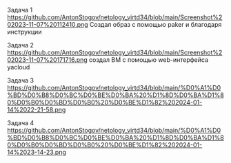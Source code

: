 Задача 1
https://github.com/AntonStogov/netology_virtd34/blob/main/Screenshot%202023-11-07%20112410.png
Создал образ с помощью paker и благодаря инструкции

Задача 2
https://github.com/AntonStogov/netology_virtd34/blob/main/Screenshot%202023-11-07%20171716.png
создал ВМ с помощью web-интерфейса yacloud

Задача 3
https://github.com/AntonStogov/netology_virtd34/blob/main/%D0%A1%D0%BD%D0%B8%D0%BC%D0%BE%D0%BA%20%D1%8D%D0%BA%D1%80%D0%B0%D0%BD%D0%B0%20%D0%BE%D1%82%202024-01-14%2022-21-58.png

Задача 4
https://github.com/AntonStogov/netology_virtd34/blob/main/%D0%A1%D0%BD%D0%B8%D0%BC%D0%BE%D0%BA%20%D1%8D%D0%BA%D1%80%D0%B0%D0%BD%D0%B0%20%D0%BE%D1%82%202024-01-14%2023-14-23.png
